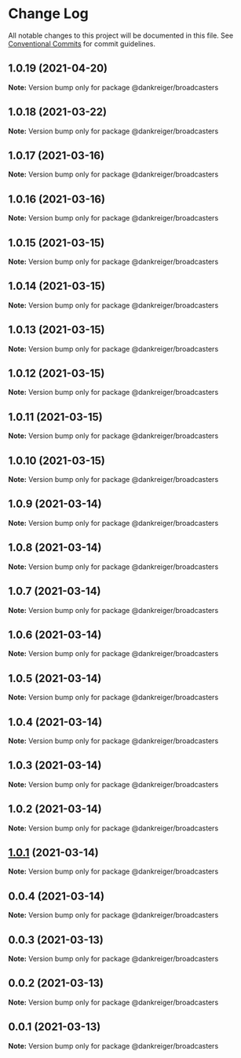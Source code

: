 # Change Log

All notable changes to this project will be documented in this file.
See [Conventional Commits](https://conventionalcommits.org) for commit guidelines.

## 1.0.19 (2021-04-20)

**Note:** Version bump only for package @dankreiger/broadcasters





## 1.0.18 (2021-03-22)

**Note:** Version bump only for package @dankreiger/broadcasters





## 1.0.17 (2021-03-16)

**Note:** Version bump only for package @dankreiger/broadcasters





## 1.0.16 (2021-03-16)

**Note:** Version bump only for package @dankreiger/broadcasters





## 1.0.15 (2021-03-15)

**Note:** Version bump only for package @dankreiger/broadcasters





## 1.0.14 (2021-03-15)

**Note:** Version bump only for package @dankreiger/broadcasters





## 1.0.13 (2021-03-15)

**Note:** Version bump only for package @dankreiger/broadcasters





## 1.0.12 (2021-03-15)

**Note:** Version bump only for package @dankreiger/broadcasters





## 1.0.11 (2021-03-15)

**Note:** Version bump only for package @dankreiger/broadcasters





## 1.0.10 (2021-03-15)

**Note:** Version bump only for package @dankreiger/broadcasters





## 1.0.9 (2021-03-14)

**Note:** Version bump only for package @dankreiger/broadcasters





## 1.0.8 (2021-03-14)

**Note:** Version bump only for package @dankreiger/broadcasters





## 1.0.7 (2021-03-14)

**Note:** Version bump only for package @dankreiger/broadcasters





## 1.0.6 (2021-03-14)

**Note:** Version bump only for package @dankreiger/broadcasters





## 1.0.5 (2021-03-14)

**Note:** Version bump only for package @dankreiger/broadcasters





## 1.0.4 (2021-03-14)

**Note:** Version bump only for package @dankreiger/broadcasters





## 1.0.3 (2021-03-14)

**Note:** Version bump only for package @dankreiger/broadcasters





## 1.0.2 (2021-03-14)

**Note:** Version bump only for package @dankreiger/broadcasters





## [1.0.1](https://github.com/dankreiger/puppy-callbacks/compare/v0.0.4...v1.0.1) (2021-03-14)

**Note:** Version bump only for package @dankreiger/broadcasters





## 0.0.4 (2021-03-14)

**Note:** Version bump only for package @dankreiger/broadcasters





## 0.0.3 (2021-03-13)

**Note:** Version bump only for package @dankreiger/broadcasters





## 0.0.2 (2021-03-13)

**Note:** Version bump only for package @dankreiger/broadcasters





## 0.0.1 (2021-03-13)

**Note:** Version bump only for package @dankreiger/broadcasters
